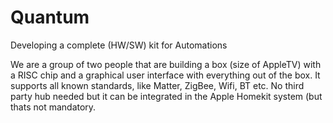 # Quantum
Developing a complete (HW/SW) kit for Automations 

We are a group of two people that are building a box (size of AppleTV) with a RISC chip and a graphical user interface with everything out of the box. It supports all known standards, like Matter, ZigBee, Wifi, BT etc. No third party hub needed but it can be integrated in the Apple Homekit system (but thats not mandatory.
